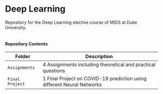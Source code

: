 # Deep Learning

Repository for the Deep Learning elective course of MIDS at Duke University.
<br>
<br>

#### Repository Contents

| Folder | Description |
| --- |---|
| `Assignments`       | 4 Assignments including theoretical and practical questions      |
| `Final Project`     | 1 Final Project on COVID-19 prediction using different Neural Networks |
